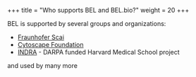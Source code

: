 +++
title = "Who supports BEL and BEL.bio?"
weight = 20
+++

BEL is supported by several groups and organizations:

* [Fraunhofer Scai](https://www.scai.fraunhofer.de/en.html)
* [Cytoscape Foundation](http://169.228.38.215/)
* [INDRA](http://www.indra.bio/) - DARPA funded Harvard Medical School project

and used by many more
